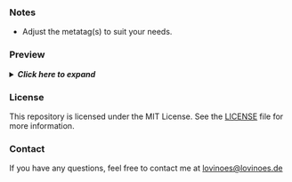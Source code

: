 ### Notes
- Adjust the metatag(s) to suit your needs.

### Preview
<details>
<summary><em><b>Click here to expand</b></em></summary>
<br>


**400 Bad Request**
![grafik](https://github.com/user-attachments/assets/e7a1ccc3-1a34-4053-8021-484d7cc9337e)

**401 Authorization Required**
![grafik](https://github.com/user-attachments/assets/ee789d3e-729b-428f-9a3b-cb649da32955)

**403 Forbidden**
![grafik](https://github.com/user-attachments/assets/e7049bf5-86cc-4b58-bffc-cb41a3e57e3d)

**404 Page Not Found**
![grafik](https://github.com/user-attachments/assets/bf1a152c-27d2-4c78-9c80-52721c3f1023)

**405 Method Not Allowed**
![grafik](https://github.com/user-attachments/assets/53abce0b-1d45-4abc-8e37-883d43d513e9)

**406 Not Acceptable**
![grafik](https://github.com/user-attachments/assets/76f6698d-91af-4347-b515-9db41c150668)

**407 Proxy Authentication Required**
![grafik](https://github.com/user-attachments/assets/dba3e1e4-6b0e-4edf-9f99-20d4c51832c4)

**412 Precondition Failed**
![grafik](https://github.com/user-attachments/assets/f0a6d6d8-6e61-4984-9609-e87a45373f6b)

**414 Request-URI Too Long**
![grafik](https://github.com/user-attachments/assets/99a14309-ec28-414f-a401-7d58dfe3bef2)

**415 Unsupported Media Type**
![grafik](https://github.com/user-attachments/assets/125f453a-cae5-4118-b5af-5693003a7acb)

**500 Internal Server Error**
![grafik](https://github.com/user-attachments/assets/be5acf48-4aeb-43d1-a3f1-0d4d61d3b054)

**501 Not Implemented**
![grafik](https://github.com/user-attachments/assets/e31c44b5-08ac-4a44-8ff0-c956625b6e24)

**502 Bad Gateway**
![grafik](https://github.com/user-attachments/assets/b7067cee-b230-4037-82f1-ea01879f386b)

**503 Service Unavailable**
![grafik](https://github.com/user-attachments/assets/0681de20-4d74-44c6-94d7-efa65c84a3c4)


</details>

### License
This repository is licensed under the MIT License. See the [LICENSE](https://github.com/Lovinoes/error-documents/blob/main/LICENSE) file for more information.

### Contact
If you have any questions, feel free to contact me at lovinoes@lovinoes.de

